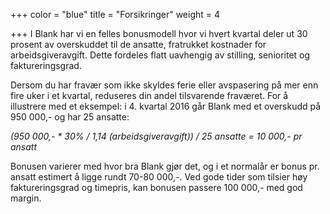 +++
color = "blue"
title = "Forsikringer"
weight = 4

+++
I Blank har vi en felles bonusmodell hvor vi hvert kvartal deler ut 30 prosent av overskuddet til de ansatte, fratrukket kostnader for arbeidsgiveravgift. Dette fordeles flatt uavhengig av stilling, senioritet og faktureringsgrad.

Dersom du har fravær som ikke skyldes ferie eller avspasering på mer enn fire uker i et kvartal, reduseres din andel tilsvarende fraværet.
For å illustrere med et eksempel: i 4. kvartal 2016 går Blank med et overskudd på 950 000,- og har 25 ansatte:

_(950 000,- * 30% / 1,14 (arbeidsgiveravgift)) / 25 ansatte = 10 000,- pr ansatt_

Bonusen varierer med hvor bra Blank gjør det, og i et normalår er bonus pr. ansatt estimert å ligge rundt 70-80 000,-. Ved gode tider som tilsier høy faktureringsgrad og timepris, kan bonusen passere 100 000,- med god margin.
